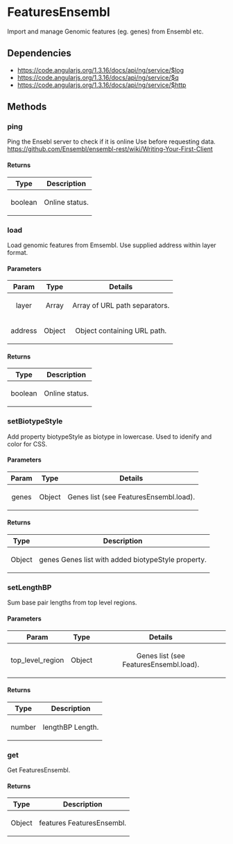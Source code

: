 



# FeaturesEnsembl











Import and manage Genomic features (eg. genes) from Ensembl etc.







## Dependencies


* https://code.angularjs.org/1.3.16/docs/api/ng/service/$log
* https://code.angularjs.org/1.3.16/docs/api/ng/service/$q
* https://code.angularjs.org/1.3.16/docs/api/ng/service/$http



  




## Methods
### ping
Ping the Ensebl server to check if it is online
Use before requesting data.
https://github.com/Ensembl/ensembl-rest/wiki/Writing-Your-First-Client






#### Returns</h4>

| Type | Description |
| :--: | :--: |
| boolean | <p>Online status.</p>  |




### load
Load genomic features from Emsembl.
Use supplied address within layer format.


#### Parameters

| Param | Type | Details |
| :--: | :--: | :--: |
| layer | Array | <p>Array of URL path separators.</p>  |
| address | Object | <p>Object containing URL path.</p>  |




#### Returns</h4>

| Type | Description |
| :--: | :--: |
| boolean | <p>Online status.</p>  |




### setBiotypeStyle
Add property biotypeStyle as biotype in lowercase.
Used to idenify and color for CSS.


#### Parameters

| Param | Type | Details |
| :--: | :--: | :--: |
| genes | Object | <p>Genes list (see FeaturesEnsembl.load).</p>  |




#### Returns</h4>

| Type | Description |
| :--: | :--: |
| Object | <p>genes Genes list with added biotypeStyle property.</p>  |




### setLengthBP
Sum base pair lengths from top level regions.


#### Parameters

| Param | Type | Details |
| :--: | :--: | :--: |
| top_level_region | Object | <p>Genes list (see FeaturesEnsembl.load).</p>  |




#### Returns</h4>

| Type | Description |
| :--: | :--: |
| number | <p>lengthBP Length.</p>  |




### get
Get FeaturesEnsembl.






#### Returns</h4>

| Type | Description |
| :--: | :--: |
| Object | <p>features FeaturesEnsembl.</p>  |










